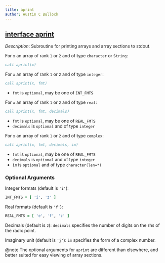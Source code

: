 ```yaml
---
title: aprint
author: Austin C Bullock
---
```


## [interface aprint](../../interface/aprint.html)

*Description*: Subroutine for printing arrays and array sections to stdout.

For `x` an array of rank `1` or `2` and of type `character` or `String`:

```fortran
call aprint(x)
```

For `x` an array of rank `1` or `2` and of type `integer`:

```fortran
call aprint(x, fmt)
```

* `fmt` is `optional`, may be one of `INT_FMTS`

For `x` an array of rank `1` or `2` and of type `real`:

```fortran
call aprint(x, fmt, decimals)
```

* `fmt` is `optional`, may be one of `REAL_FMTS`
* `decimals` is `optional` and of type `integer`

For `x` an array of rank `1` or `2` and of type `complex`:

```fortran
call aprint(x, fmt, decimals, im)
```

* `fmt` is `optional`, may be one of `REAL_FMTS`
* `decimals` is `optional` and of type `integer`
* `im` is `optional` and of type `character(len=*)`

### Optional Arguments

Integer formats (default is `'i'`):

```fortran
INT_FMTS = [ 'i', 'z' ]
```

Real formats (default is `'f'`):

```fortran
REAL_FMTS = [ 'e', 'f', 'z' ]
```

Decimals (default is `2`): `decimals` specifies the number of digits on the rhs of the radix point.

Imaginary unit (default is `'j'`): `im` specifies the form of a complex number.

@note The optional arguments for `aprint` are different than elsewhere, and better suited for easy viewing of array sections.
